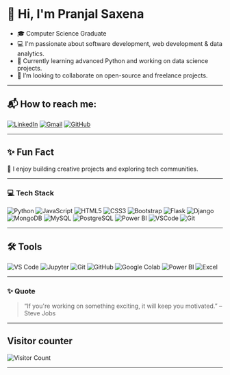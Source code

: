 
# 👋 Hi, I'm Pranjal Saxena
- 🎓 Computer Science Graduate
- 💻 I'm passionate about software development, web development & data analytics.
- 🌱 Currently learning advanced Python and working on data science projects.
- 🤝 I’m looking to collaborate on open-source and freelance projects.

---

## 📬 How to reach me:
[![LinkedIn](https://img.shields.io/badge/LinkedIn-blue?logo=linkedin)](https://linkedin.com/in/pranjal7781)
[![Gmail](https://img.shields.io/badge/Gmail-red?logo=gmail)](mailto:pranjal23saxena@gmail.com)
[![GitHub](https://img.shields.io/badge/GitHub-black?logo=github)](https://github.com/pranjal7781)

---

## ✨ Fun Fact
🌿 I enjoy building creative projects and exploring tech communities.

---

### 💻 Tech Stack
![Python](https://img.shields.io/badge/-Python-3776AB?style=flat-square&logo=python&logoColor=white)
![JavaScript](https://img.shields.io/badge/-JavaScript-F7DF1E?style=flat-square&logo=javascript&logoColor=black)
![HTML5](https://img.shields.io/badge/-HTML5-E34F26?style=flat-square&logo=html5&logoColor=white)
![CSS3](https://img.shields.io/badge/-CSS3-1572B6?style=flat-square&logo=css3&logoColor=white)
![Bootstrap](https://img.shields.io/badge/-Bootstrap-563D7C?style=flat-square&logo=bootstrap&logoColor=white)
![Flask](https://img.shields.io/badge/-Flask-000000?style=flat-square&logo=flask)
![Django](https://img.shields.io/badge/-Django-092E20?style=flat-square&logo=django)
![MongoDB](https://img.shields.io/badge/-MongoDB-47A248?style=flat-square&logo=mongodb&logoColor=white)
![MySQL](https://img.shields.io/badge/-MySQL-4479A1?style=flat-square&logo=mysql&logoColor=white)
![PostgreSQL](https://img.shields.io/badge/-PostgreSQL-4169E1?style=flat-square&logo=postgresql&logoColor=white)
![Power BI](https://img.shields.io/badge/-Power%20BI-F2C811?style=flat-square&logo=powerbi&logoColor=black)
![VSCode](https://img.shields.io/badge/-VS%20Code-007ACC?style=flat-square&logo=visual-studio-code)
![Git](https://img.shields.io/badge/-Git-F05032?style=flat-square&logo=git&logoColor=white)

---


## 🛠️ Tools

![VS Code](https://img.shields.io/badge/VS%20Code-007ACC?style=for-the-badge&logo=visual-studio-code&logoColor=white)
![Jupyter](https://img.shields.io/badge/Jupyter-F37626?style=for-the-badge&logo=jupyter&logoColor=white)
![Git](https://img.shields.io/badge/Git-F05032?style=for-the-badge&logo=git&logoColor=white)
![GitHub](https://img.shields.io/badge/GitHub-181717?style=for-the-badge&logo=github&logoColor=white)
![Google Colab](https://img.shields.io/badge/Google%20Colab-F9AB00?style=for-the-badge&logo=googlecolab&logoColor=black)
![Power BI](https://img.shields.io/badge/Power%20BI-F2C811?style=for-the-badge&logo=powerbi&logoColor=black)
![Excel](https://img.shields.io/badge/MS%20Excel-217346?style=for-the-badge&logo=microsoftexcel&logoColor=white)

---

### ✨ Quote
> “If you're working on something exciting, it will keep you motivated.” – Steve Jobs

---

## Visitor counter
![Visitor Count](https://komarev.com/ghpvc/?username=pranjal7781&style=flat-square)

---


